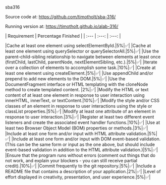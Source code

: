 sba316

Source code at: https://github.com/timotholt/sba-316/

Running version at: https://timotholt.github.io/alab-316/

| Requirement | Percentage Finished |
| :--- | :---: | :---: |

|Cache at least one element using selectElementById.|5%|✅|
|Cache at least one element using querySelector or querySelectorAll.|5%|✅|
|Use the parent-child-sibling relationship to navigate between elements at least once (firstChild, lastChild, parentNode, nextElementSibling, etc.).|5%|✅|
|Iterate over a collection of elements to accomplish some task.|10%|✅|
|Create at least one element using createElement.|5%|✅|
|Use appendChild and/or prepend to add new elements to the DOM.|5%|✅|
|Use the DocumentFragment interface or HTML templating with the cloneNode method to create templated content. |2%|✅|
|Modify the HTML or text content of at least one element in response to user interaction using innerHTML, innerText, or textContent.|10%|✅|
|Modify the style and/or CSS classes of an element in response to user interactions using the style or classList properties.|5%|✅|
|Modify at least one attribute of an element in response to user interaction.|3%|✅|
|Register at least two different event listeners and create the associated event handler functions.|10%|✅|
|Use at least two Browser Object Model (BOM) properties or methods.|3%|✅|
|Include at least one form and/or input with HTML attribute validation.|5%|✅|
|Include at least one form and/or input with DOM event-based validation. (This can be the same form or input as the one above, but should include event-based validation in addition to the HTML attribute validation.)|5%|✅|
|Ensure that the program runs without errors (comment out things that do not work, and explain your blockers - you can still receive partial credit).|10%|✅|
|Commit frequently to the git repository.|5%|✅|
|Include a README file that contains a description of your application.|2%|✅|
|Level of effort displayed in creativity, presentation, and user experience.|5%|✅|
